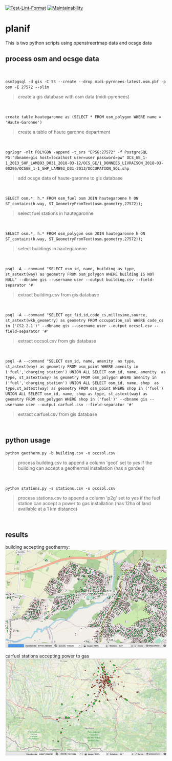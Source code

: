 [![Test-Lint-Format](https://github.com/aurelpere/python-geothermal---power-to-gas/workflows/Test-Lint-Format/badge.svg)](https://github.com/aurelpere/python-geothermal---power-to-gas/actions/workflows/main.yml) [![Maintainability](https://api.codeclimate.com/v1/badges/14bdcf57c519925c3870/maintainability)](https://codeclimate.com/github/aurelpere/python-geothermal---power-to-gas/maintainability)
# planif

This is two python scripts using openstreertmap data and ocsge data


## process osm and ocsge data
<br>

`osm2pgsql -d gis -C 53 --create --drop midi-pyrenees-latest.osm.pbf -p osm -E 27572 --slim`<br>
>create a gis database with osm data (midi-pyrenees)
<br>


`create table hautegaronne as (SELECT * FROM osm_polygon WHERE name = 'Haute-Garonne')`<br>
>create a table of haute garonne department
<br>


`ogr2ogr -nlt POLYGON -append -t_srs "EPSG:27572" -f PostgreSQL PG:"dbname=gis host=localhost user=user password=pw" OCS_GE_1-1_2013_SHP_LAMB93_D031_2018-03-12/OCS_GE/1_DONNEES_LIVRAISON_2018-03-00296/OCSGE_1-1_SHP_LAMB93_D31-2013/OCCUPATION_SOL.shp`<br>
>add ocsge data of haute-garonne to gis database
<br>


`SELECT osm.*, h.* FROM osm_fuel osm JOIN hautegaronne h ON ST_contains(h.way, ST_GeometryFromText(osm.geometry,27572));`<br>
>select fuel stations in hautegaronne
<br>


`SELECT osm.*, h.* FROM osm_polygon osm JOIN hautegaronne h ON ST_contains(h.way, ST_GeometryFromText(osm.geometry,27572));`<br>
>select buildings in hautegaronne
<br>


`psql -A --command "SELECT osm_id, name, building as type, st_astext(way) as geometry FROM osm_polygon WHERE building IS NOT NULL" --dbname gis --username user --output building.csv --field-separator '#'`<br>
>extract building.csv from gis database
<br>


`psql -A --command "SELECT ogc_fid,id,code_cs,millesime,source, st_astext(wkb_geometry) as geometry FROM occupation_sol WHERE code_cs in ('CS2.2.1')" --dbname gis --username user --output occsol.csv --field-separator '#'`<br>
>extract occsol.csv from gis database
<br>


`psql -A --command "SELECT osm_id, name, amenity  as type, st_astext(way) as geometry FROM osm_point WHERE amenity in ('fuel','charging_station') UNION ALL SELECT osm_id, name, amenity  as type, st_astext(way) as geometry FROM osm_polygon WHERE amenity in ('fuel','charging_station') UNION ALL SELECT osm_id, name, shop  as type,st_astext(way) as geometry FROM osm_point WHERE shop in ('fuel') UNION ALL SELECT osm_id, name, shop as type, st_astext(way) as geometry FROM osm_polygon WHERE shop in ('fuel')" --dbname gis --username user --output carfuel.csv --field-separator '#'`<br>
>extract carfuel.csv from gis database
<br>


## python usage

`python geotherm.py -b building.csv -o occsol.csv`<br>
>process building.csv to append a column 'geot' set to yes if the building can accept a geothermal installation (has a garden)
<br>


`python stations.py -s stations.csv -o occsol.csv`<br>
>process stations.csv to append a column 'p2g' set to yes if the fuel station can accept a power to gas installation (has 12ha of land available at a 1 km distance)
<br>

## results
building accepting geothermy:
![geotherm](./buildings_geot.png)

carfuel stations accepting power to gas
![stations](./stations_p2g.png)
